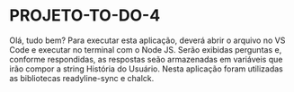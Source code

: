 # PROJETO-TO-DO-4
Olá, tudo bem?
Para executar esta aplicação, deverá abrir o arquivo no VS Code e executar no terminal
com o Node JS.
Serão exibidas perguntas e, conforme respondidas, as respostas seão armazenadas em variáveis
que irão compor a string História do Usuário.
Nesta aplicação foram utilizadas as bibliotecas readyline-sync e chalck.